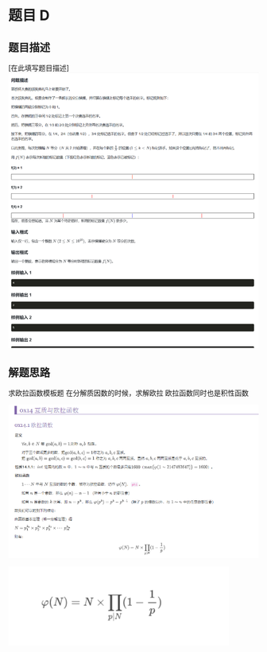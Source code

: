 # 题目 D

## 题目描述
[在此填写题目描述]
![alt text](assets/README/image.png)
## 解题思路
求欧拉函数模板题
在分解质因数的时候，求解欧拉
欧拉函数同时也是积性函数

![alt text](assets/README/image-1.png)

![alt text](assets/README/image-2.png)